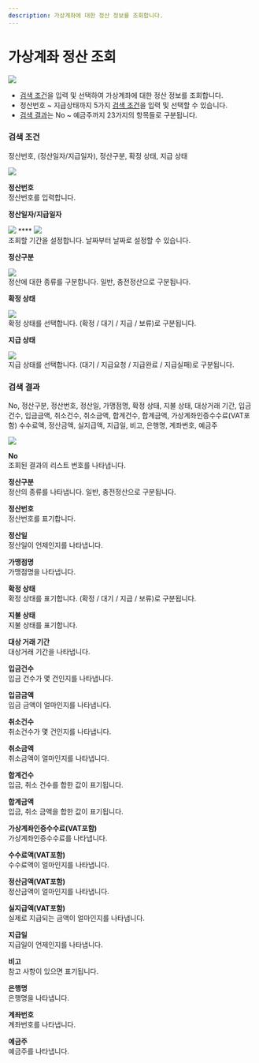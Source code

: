 ```yaml
---
description: 가상계좌에 대한 정산 정보를 조회합니다.
---
```


# 가상계좌 정산 조회

![](../.gitbook/assets/가맹점\_가상계좌정산조회.jpeg)

* [검색 조건](undefined-1.md#undefined)을 입력 및 선택하여 가상계좌에 대한 정산 정보를 조회합니다.
* 정산번호 \~ 지급상태까지 5가지 [검색 조건](undefined-1.md#undefined)을 입력 및 선택할 수 있습니다.
* [검색 결과](undefined-1.md#undefined-1)는 No \~ 예금주까지 23가지의 항목들로 구분됩니다.

### **검색 조건**

정산번호, (정산일자/지급일자), 정산구분, 확정 상태, 지급 상태

![](../.gitbook/assets/가맹점\_가상계좌정산조회\_검색조건.jpeg)

**정산번호**\
정산번호를 입력합니다.



**정산일자/지급일자**

![](../.gitbook/assets/가맹점\_가상계좌정산조회\_정산일자1.jpeg)                 ****                 ![](<../.gitbook/assets/가맹점\_가상계좌정산조회\_정산일자2 (1).jpeg>)\
조회할 기간을 설정합니다. 날짜부터 날짜로 설정할 수 있습니다.



**정산구분**

![](../.gitbook/assets/가맹점\_가상계좌정산조회\_정산구분.jpeg)\
정산에 대한 종류를 구분합니다. 일반, 충전정산으로 구분됩니다.



**확정 상태**

![](../.gitbook/assets/가맹점\_가상계좌정산조회\_확정상태.jpeg)\
확정 상태를 선택합니다. (확정 / 대기 / 지급 / 보류)로 구분됩니다.



**지급 상태**

![](../.gitbook/assets/가맹점\_가상계좌정산조회\_지급상태.jpeg)\
지급 상태를 선택합니다. (대기 / 지급요청 / 지급완료 / 지급실패)로 구분됩니다.







### **검색 결과**

No, 정산구분, 정산번호, 정산일, 가맹점명, 확정 상태, 지불 상태, 대상거래 기간, 입금건수, 입금금액, 취소건수, 취소금액, 합계건수, 합계금액, 가상계좌인증수수료(VAT포함) 수수료액, 정산금액, 실지급액, 지급일, 비고, 은행명, 계좌번호, 예금주

![](../.gitbook/assets/가맹점\_가상계좌정산조회\_검색결과.jpeg)

**No**\
조회된 결과의 리스트 번호를 나타냅니다.



**정산구분**\
정산의 종류를 나타냅니다. 일반, 충전정산으로 구분됩니다.



**정산번호**\
정산번호를 표기합니다.



**정산일**\
정산일이 언제인지를 나타냅니다.



**가맹점명**\
가맹점명을 나타냅니다.



**확정 상태**\
확정 상태를 표기합니다. (확정 / 대기 / 지급 / 보류)로 구분됩니다.



**지불 상태**\
지불 상태를 표기합니다.



**대상 거래 기간**\
대상거래 기간을 나타냅니다.



**입금건수**\
입금 건수가 몇 건인지를 나타냅니다.



**입금금액**\
입금 금액이 얼마인지를 나타냅니다.



**취소건수**\
취소건수가 몇 건인지를 나타냅니다.



**취소금액**\
취소금액이 얼마인지를 나타냅니다.



**합계건수**\
입금, 취소 건수를 합한 값이 표기됩니다.



**합계금액**\
입금, 취소 금액을 합한 값이 표기됩니다.



**가상계좌인증수수료(VAT포함)**\
가상계좌인증수수료를 나타냅니다.



**수수료액(VAT포함)**\
수수료액이 얼마인지를 나타냅니다.



**정산금액(VAT포함)**\
정산금액이 얼마인지를 나타냅니다.



**실지급액(VAT포함)**\
실제로 지급되는 금액이 얼마인지를 나타냅니다.



**지급일**\
지급일이 언제인지를 나타냅니다.



**비고**\
참고 사항이 있으면 표기됩니다.



**은행명**\
은행명을 나타냅니다.



**계좌번호**\
계좌번호를 나타냅니다.



**예금주**\
예금주를 나타냅니다.
